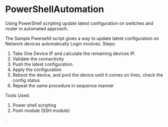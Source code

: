 # PowerShellAutomation

Using PowerShell scripting update latest configuration on switches and router in automated approach.

The Sample Pwersehll script gives a way to update latest configuration on Network devices automatically Login involves.
Steps:
1.	Take One Device IP and calculate the remaining devices IP.
2.	Validate the connectivity
3.  Push the latest configuration.
6.	Apply the configuration
5.  Reboot the device, and pool the device until it comes on lines, check the config status
4.	Repeat the same procedure in sequence manner

Tools Used:

1. Power shell scripting 
2. Posh module (SSH module)

.

